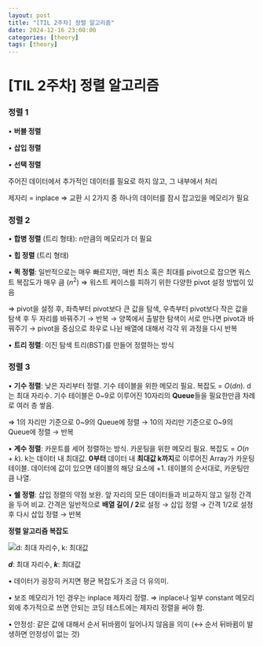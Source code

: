 ```yaml
---
layout: post
title: "[TIL 2주차] 정렬 알고리즘"
date: 2024-12-16 23:00:00
categories: [theory]
tags: [theory]
---
```


# [TIL 2주차] 정렬 알고리즘

### 정렬 1

• **버블 정렬**

• **삽입 정렬**

• **선택 정렬**

주어진 데이터에서 추가적인 데이터를 필요로 하지 않고, 그 내부에서 처리

제자리 = inplace ⇒ 교환 시 2가지 중 하나의 데이터를 잠시 잡고있을 메모리가 필요


### 정렬 2

• **합병 정렬** (트리 형태): n만큼의 메모리가 더 필요

• **힙 정렬** (트리 형태)

• **퀵 정렬**: 일반적으로는 매우 빠르지만, 매번 최소 혹은 최대를 pivot으로  잡으면 워스트 복잡도가 매우 큼 ($n^{2}$) ⇒ 워스트 케이스를 피하기 위한 다양한 pivot 설정 방법이 있음

⇒ pivot을 설정 후, 좌측부터 pivot보다 큰 값을 탐색, 우측부터 pivot보다 작은 값을 탐색 후 두 자리를 바꿔주기 → 반복 → 양쪽에서 출발한 탐색이 서로 만나면 pivot과 바꿔주기 → pivot을 중심으로 좌우로 나뉜 배열에 대해서 각각 위 과정을 다시 반복

• **트리 정렬**: 이진 탐색 트리(BST)를 만들어 정렬하는 방식


### 정렬 3

• **기수 정렬**: 낮은 자리부터 정렬. 기수 테이블을 위한 메모리 필요. 복잡도 = $O(dn)$. d는 최대 자리수. 기수 테이블은 0~9로 이루어진 10자리의 **Queue**들을 필요한만큼 차례로 여러 층 쌓음.

⇒ 1의 자리만 기준으로 0~9의 Queue에 정렬 → 10의 자리만 기준으로 0~9의 Queue에 정렬 → 반복

• **계수 정렬**: 카운트를 세어 정렬하는 방식. 카운팅을 위한 메모리 필요. 복잡도 = $O(n+k)$. k는 데이터 내 최대값. **0부터** 데이터 내 **최대값 k까지**로 이루어진 Array가 카운팅 테이블. 데이터에 값이 있으면 테이블의 해당 요소에 +1. 테이블의 순서대로, 카운팅만큼 나열.

• **쉘 정렬**: 삽입 정렬의 약점 보완. 앞 자리의 모든 데이터들과 비교하지 않고 일정 간격을 두어 비교. 간격은 일반적으로 **배열 길이 / 2**로 설정 → 삽입 정렬 → 간격 1/2로 설정 후 다시 삽입 정렬 → 반복

**정렬 알고리즘 복잡도**

![**$d$**: 최대 자리수, **$k$**: 최대값](https://prod-files-secure.s3.us-west-2.amazonaws.com/d5eeaf05-4fae-4858-9449-591b9e43ee50/1de36eeb-543f-45ee-a9f8-954995f21c12/Untitled.png)

**$d$**: 최대 자리수, **$k$**: 최대값

• 데이터가 굉장히 커지면 평균 복잡도가 조금 더 유의미.

• 보조 메모리가 1인 경우는 inplace 제자리 정렬. ⇒ inplace나 일부 constant 메모리 외에 추가적으로 쓰면 안되는 코딩 테스트에는 제자리 정렬을 써야 함.

• 안정성: 같은 값에 대해서 순서 뒤바뀜이 일어나지 않음을 의미
(↔ 순서 뒤바뀜이 발생하면 안정성이 없는 것)
